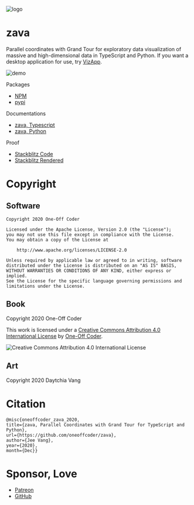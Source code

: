 ![logo](https://zava.readthedocs.io/en/latest/_images/logo.png)

# zava

Parallel coordinates with Grand Tour for exploratory data visualization of massive and high-dimensional data in TypeScript and Python. If you want a desktop application for use, try [VizApp](https://github.com/oneoffcoder/vizapp). 

![demo](https://zava.readthedocs.io/en/latest/_images/test-animation.gif)

Packages

- [NPM](https://www.npmjs.com/package/@oneoffcoder/zava)
- [pypi](https://pypi.org/project/zava/)

Documentations

- [zava, Typescript](https://oneoffcoder.github.io/zava/)
- [zava, Python](https://zava.readthedocs.io/)

Proof

- [Stackblitz Code](https://stackblitz.com/edit/angular-ivy-pahpyr)
- [Stackblitz Rendered](https://angular-ivy-pahpyr.stackblitz.io/)

# Copyright

## Software

```
Copyright 2020 One-Off Coder

Licensed under the Apache License, Version 2.0 (the "License");
you may not use this file except in compliance with the License.
You may obtain a copy of the License at

    http://www.apache.org/licenses/LICENSE-2.0

Unless required by applicable law or agreed to in writing, software
distributed under the License is distributed on an "AS IS" BASIS,
WITHOUT WARRANTIES OR CONDITIONS OF ANY KIND, either express or implied.
See the License for the specific language governing permissions and
limitations under the License.
```

## Book

Copyright 2020 One-Off Coder

This work is licensed under a [Creative Commons Attribution 4.0 International License](https://creativecommons.org/licenses/by/4.0/) by [One-Off Coder](https://www.oneoffcoder.com).

![Creative Commons Attribution 4.0 International License](https://i.creativecommons.org/l/by/4.0/88x31.png "Creative Commons Attribution 4.0 International License")

## Art

Copyright 2020 Daytchia Vang

# Citation

```
@misc{oneoffcoder_zava_2020,
title={zava, Parallel Coordinates with Grand Tour for TypeScript and Python},
url={https://github.com/oneoffcoder/zava},
author={Jee Vang},
year={2020},
month={Dec}}
```

# Sponsor, Love

- [Patreon](https://www.patreon.com/vangj)
- [GitHub](https://github.com/sponsors/vangj)

